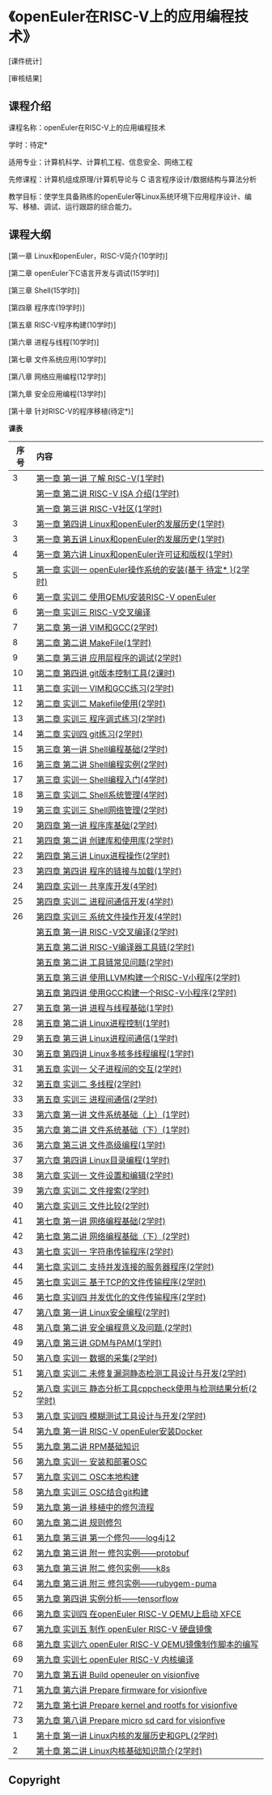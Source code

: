 # 《openEuler在RISC-V上的应用编程技术》

[课件统计]

[审核结果]

## 课程介绍

课程名称：openEuler在RISC-V上的应用编程技术

学时：待定*

适用专业：计算机科学、计算机工程、信息安全、网络工程

先修课程：计算机组成原理/计算机导论与 C 语言程序设计/数据结构与算法分析

教学目标：使学生具备熟练的openEuler等Linux系统环境下应用程序设计、编写、移植、调试、运行跟踪的综合能力。

## 课程大纲
[第一章 Linux和openEuler，RISC-V简介(10学时)]

[第二章 openEuler下C语言开发与调试(15学时)]

[第三章 Shell(15学时)]

[第四章 程序库(19学时)]

[第五章 RISC-V程序构建(10学时)]

[第六章 进程与线程(10学时)]

[第七章 文件系统应用(10学时)]

[第八章 网络应用编程(12学时)]

[第九章 安全应用编程(13学时)]

[第十章 针对RISC-V的程序移植(待定*)]

**课表**

| 序号 | 内容                                                         |
| ---- | :----------------------------------------------------------- |
| 3    | [第一章 第一讲  了解 RISC-V(1学时)](./Chapter1/class1) |       
|      | [第一章 第二讲  RISC-V ISA 介绍(1学时)](./Chapter1/class2)    |
|      | [第一章 第三讲  RISC-V社区(1学时)](./Chapter1/class2)    |
| 3    | [第一章 第四讲  Linux和openEuler的发展历史(1学时)](./Chapter1/class1) |
| 3    | [第一章 第五讲  Linux和openEuler的发展历史(1学时)](./Chapter1/class1) |
| 4    | [第一章 第六讲  Linux和openEuler许可证和版权(1学时)](./Chapter1/class2) |        |
| 5    | [第一章 实训一  openEuler操作系统的安装(基于 待定* )(2学时)](./Chapter1/lab/class1) |
| 6    | [第一章 实训二  使用QEMU安装RISC-V openEuler](./chapter1/lab/class3) |
| 6    | [第一章 实训三  RISC-V交叉编译](./chapter1/lab/class3) |
| 7    | [第二章 第一讲  VIM和GCC(2学时)](./Chapter2/class1)          |
| 8    | [第二章 第二讲  MakeFile(1学时)](./Chapter2/class2)          |
| 9    | [第二章 第三讲  应用层程序的调试(2学时)](./Chapter2/class3)  |
| 10   | [第二章 第四讲  git版本控制工具(2课时)](./Chapter2/class4)   |
| 11   | [第二章 实训一  VIM和GCC练习(2学时)](./Chapter2/lab/class1)  |
| 12   | [第二章 实训二  Makefile使用(2学时)](./Chapter2/lab/class2)  |
| 13   | [第二章 实训三  程序调式练习(2学时)](./Chapter2/lab/class3)  |
| 14   | [第二章 实训四  git练习(2学时)](./Chapter2/lab/class4)       |
| 15   | [第三章 第一讲  Shell编程基础(2学时)](./Chapter3/class1)     |
| 16   | [第三章 第二讲  Shell编程实例(2学时)](./Chapter3/class2)     |
| 17   | [第三章 实训一  Shell编程入门(4学时)](./Chapter3/lab/class1) |
| 18   | [第三章 实训二  Shell系统管理(4学时)](./Chapter3/lab/class2) |
| 19   | [第三章 实训三  Shell网络管理(2学时)](./Chapter3/lab/class3) |
| 20   | [第四章 第一讲  程序库基础(2学时)](./Chapter4/class1)        |
| 21   | [第四章 第二讲  创建库和使用库(2学时)](./Chapter4/class2)    |
| 22   | [第四章 第三讲  Linux进程操作(2学时)](./Chapter4/class3)     |
| 23   | [第四章 第四讲  程序的链接与加载(1学时)](./Chapter4/class4)  |
| 24   | [第四章 实训一  共享库开发(4学时)](./Chapter4/lab/class1)    |
| 25   | [第四章 实训二  进程间通信开发(4学时)](./Chapter4/lab/class2) |
| 26   | [第四章 实训三  系统文件操作开发(4学时)](./Chapter4/lab/class3) |
|      | [第五章 第一讲  RISC-V交叉编译(2学时)](./Chapter4/class1)   |
|      | [第五章 第二讲  RISC-V编译器工具链(2学时)](./Chapter4/class1)  |
|      | [第五章 第二讲  工具链常见问题(2学时)](./Chapter4/class1)  |
|      | [第五章 第三讲  使用LLVM构建一个RISC-V小程序(2学时)](./Chapter4/class1)    |
|      | [第五章 第四讲  使用GCC构建一个RISC-V小程序(2学时)](./Chapter4/class1)    |
| 27   | [第五章 第一讲  进程与线程基础(1学时)](./Chapter5/class1)    |
| 28   | [第五章 第二讲  Linux进程控制(1学时)](./Chapter5/class2)     |
| 29   | [第五章 第三讲  Linux进程间通信(1学时)](./Chapter5/class3)   |
| 30   | [第五章 第四讲  Linux多核多线程编程(1学时)](./Chapter5/class4) |
| 31   | [第五章 实训一  父子进程间的交互(2学时)](./Chapter5/lab/class1) |
| 32   | [第五章 实训二  多线程(2学时)](./Chapter5/lab/class2)        |
| 33   | [第五章 实训三  进程间通信(2学时)](./Chapter5/lab/class3)    |
| 33   | [第六章 第一讲  文件系统基础（上）(1学时)](./Chapter6/class1) |
| 35   | [第六章 第二讲  文件系统基础（下）(1学时)](./Chapter6/class2) |
| 36   | [第六章 第三讲  文件高级编程(1学时)](./Chapter6/class3)      |
| 37   | [第六章 第四讲  Linux目录编程(1学时)](./Chapter6/class4)     |
| 38   | [第六章 实训一  文件设置和编辑(2学时)](./Chapter6/lab/class1) |
| 39   | [第六章 实训二  文件搜索(2学时)](./Chapter6/lab/class2)      |
| 40   | [第六章 实训三  文件比较(2学时)](./Chapter6/lab/class3)      |
| 41   | [第七章 第一讲  网络编程基础(2学时)](./Chapter7/class1)      |
| 42   | [第七章 第二讲  网络编程基础（下）(2学时)](./Chapter7/class1) |
| 43   | [第七章 实训一  字符串传输程序(2学时)](./Chapter7/lab/class1) |
| 44   | [第七章 实训二  支持并发连接的服务器程序(2学时) ](./Chapter7/lab/class2) |
| 45   | [第七章 实训三  基于TCP的文件传输程序(2学时)](./Chapter7/lab/class3) |
| 46   | [第七章 实训四  并发优化的文件传输程序(2学时)](./Chapter7/lab/class4) |
| 47   | [第八章 第一讲  Linux安全编程(2学时)](./Chapter8/class1)     |
| 48   | [第八章 第二讲  安全编程意义及问题.(2学时)](./Chapter8/class2) |
| 49   | [第八章 第三讲  GDM与PAM(1学时)](./Chapter8/class3)          |
| 50   | [第八章 实训一  数据的采集(2学时)](./Chapter8/lab/class1)    |
| 51   | [第八章 实训二  未修复漏洞静态检测工具设计与开发(2学时)](./Chapter8/lab/class2) |
| 52   | [第八章 实训三  静态分析工具cppcheck使用与检测结果分析(2学时)](./Chapter8/lab/class3) |
| 53   | [第八章 实训四  模糊测试工具设计与开发(2学时)](./Chapter8/lab/class4) |
| 54   | [第九章 第一讲  RISC-V openEuler安装Docker](./chapter1/class2) |
| 55   | [第九章 第二讲  RPM基础知识](./chapter1/class3)              |
| 56   | [第九章 实训一  安装和部署OSC](./chapter1/class4)            |
| 57   | [第九章 实训二  OSC本地构建](./chapter1/class5)              |
| 58   | [第九章 实训三  OSC结合git构建](./chapter1/class6)           |
| 59   | [第九章 第一讲  移植中的修包流程](./chapter2/class1)                 |
| 60   | [第九章 第二讲  规则修包](./chapter2/class2)                 |
| 61   | [第九章 第三讲  第一个修包——log4j12](./chapter2/class3)      |
| 62   | [第九章 第三讲  附一 修包实例——protobuf](./chapter2/class4)   |
| 63   | [第九章 第三讲  附二 修包实例——k8s](./chapter2/class5)        |
| 64   | [第九章 第三讲  附三 修包实例——rubygem-puma](./chapter2/class6) |
| 65   | [第九章 第四讲  实例分析——tensorflow](./chapter2/class7)     |
| 66   | [第九章 实训四  在openEuler RISC-V QEMU上启动 XFCE](./chapter3/class1/README_1.md) |
| 67   | [第九章 实训五  制作 openEuler RISC-V 硬盘镜像](./chapter3/class2) 
| 68   | [第九章 实训六  openEuler RISC-V QEMU镜像制作脚本的编写](./chapter3/class3) |
| 69   | [第九章 实训七  openEuler RISC-V 内核编译](./chapter3/class4) |
| 70   | [第九章 第五讲  Build openeuler on visionfive]()             |
| 71   | [第九章 第六讲  Prepare firmware for visionfive]()           |
| 72   | [第九章 第七讲  Prepare kernel and rootfs for visionfive]()  |
| 73   | [第九章 第八讲  Prepare micro sd card for visionfive]()      |
| 1    | [第十章 第一讲  Linux内核的发展历史和GPL(2学时)](./Chapter10/class1) |
| 2    | [第十章 第二讲  Linux内核基础知识简介(2学时)](./Chapter10/class1) |

## Copyright

